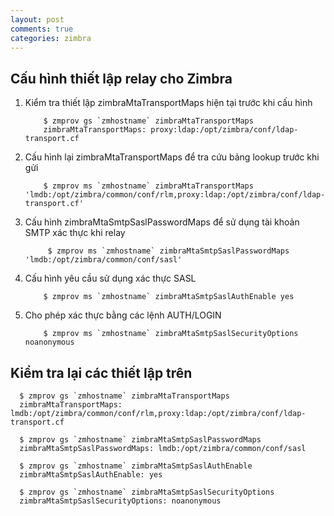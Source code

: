 ```yaml
---
layout: post
comments: true
categories: zimbra
---
```



## Cấu hình thiết lập relay cho Zimbra

1.  Kiểm tra thiết lập zimbraMtaTransportMaps hiện tại trước khi cấu hình

            $ zmprov gs `zmhostname` zimbraMtaTransportMaps
            zimbraMtaTransportMaps: proxy:ldap:/opt/zimbra/conf/ldap-transport.cf

2.  Cấu hình lại zimbraMtaTransportMaps để tra cứu bảng lookup trước khi gửi

            $ zmprov ms `zmhostname` zimbraMtaTransportMaps 'lmdb:/opt/zimbra/common/conf/rlm,proxy:ldap:/opt/zimbra/conf/ldap-transport.cf'

3. Cấu hình zimbraMtaSmtpSaslPasswordMaps để sử dụng tài khoản SMTP xác thực khi relay

            $ zmprov ms `zmhostname` zimbraMtaSmtpSaslPasswordMaps 'lmdb:/opt/zimbra/common/conf/sasl'

4.  Cấu hình yêu cầu sử dụng xác thực SASL

            $ zmprov ms `zmhostname` zimbraMtaSmtpSaslAuthEnable yes

5.  Cho phép xác thực bằng các lệnh AUTH/LOGIN

            $ zmprov ms `zmhostname` zimbraMtaSmtpSaslSecurityOptions noanonymous

## Kiểm tra lại các thiết lập trên

      $ zmprov gs `zmhostname` zimbraMtaTransportMaps
      zimbraMtaTransportMaps: lmdb:/opt/zimbra/common/conf/rlm,proxy:ldap:/opt/zimbra/conf/ldap-transport.cf

      $ zmprov gs `zmhostname` zimbraMtaSmtpSaslPasswordMaps
      zimbraMtaSmtpSaslPasswordMaps: lmdb:/opt/zimbra/common/conf/sasl

      $ zmprov gs `zmhostname` zimbraMtaSmtpSaslAuthEnable
      zimbraMtaSmtpSaslAuthEnable: yes

      $ zmprov gs `zmhostname` zimbraMtaSmtpSaslSecurityOptions
      zimbraMtaSmtpSaslSecurityOptions: noanonymous
